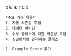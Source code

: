 *XRLib 1.0.0*

```
*주요 기능 목록*
1. 자동 의존성 주입
2. 데이터 바인딩
3. 외부 클래스에 대한 의존성 주입
4. 싱글턴처럼 관리하는 클래스
```

```
1. Example Scene 추가
```
